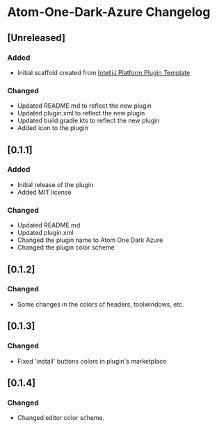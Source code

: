 <!-- Keep a Changelog guide -> https://keepachangelog.com -->

# Atom-One-Dark-Azure Changelog

## [Unreleased]
### Added
- Initial scaffold created from [IntelliJ Platform Plugin Template](https://github.com/JetBrains/intellij-platform-plugin-template)

### Changed
- Updated README.md to reflect the new plugin
- Updated plugin.xml to reflect the new plugin
- Updated build.gradle.kts to reflect the new plugin
- Added icon to the plugin

## [0.1.1] 
### Added
- Initial release of the plugin
- Added MIT license

### Changed
- Updated README.md
- Updated plugin.xml
- Changed the plugin name to Atom One Dark Azure
- Changed the plugin color scheme

## [0.1.2] 
### Changed
- Some changes in the colors of headers, toolwindows, etc.

## [0.1.3] 
### Changed
- Fixed 'install' buttons colors in plugin's marketplace

## [0.1.4]
### Changed
- Changed editor color scheme.